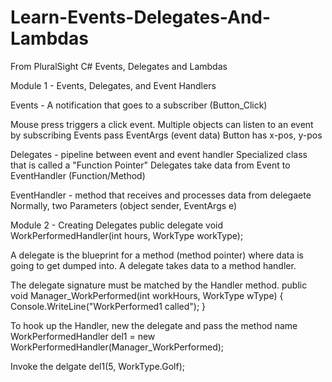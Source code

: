 # Learn-Events-Delegates-And-Lambdas
From PluralSight C# Events, Delegates and Lambdas

Module 1 - Events, Delegates, and Event Handlers

Events - A notification that goes to a subscriber (Button_Click)

Mouse press triggers a click event.
Multiple objects can listen to an event by subscribing
Events pass EventArgs (event data)
Button has x-pos, y-pos



Delegates - pipeline between event and event handler
Specialized class that is called a "Function Pointer"
Delegates take data from Event to EventHandler (Function/Method)

EventHandler - method that receives and processes data from delegaete
Normally, two Parameters (object sender, EventArgs e)



Module 2 - Creating Delegates
public delegate void WorkPerformedHandler(int hours, WorkType workType);

A delegate is the blueprint for a method (method pointer) where data is going to get dumped into.
A delegate takes data to a method handler.

The delegate signature must be matched by the Handler method.
public void Manager_WorkPerformed(int workHours, WorkType wType) {
   Console.WriteLine("WorkPerformed1 called");
}

To hook up the Handler, new the delegate and pass the method name
WorkPerformedHandler del1 = new WorkPerformedHandler(Manager_WorkPerformed);

Invoke the delgate
del1(5, WorkType.Golf);




















